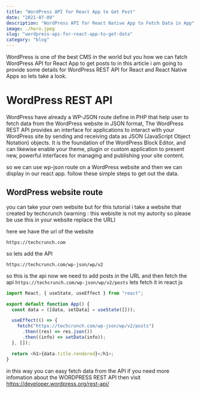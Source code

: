 ```yaml
---
title: "WordPress API for React App to Get Post"
date: "2021-07-09"
description: "WordPress API for React Native App to Fetch Data in App"
image: ./hero.jpeg
slug: "wordpress-api-for-react-app-to-get-data"
category: "blog"
---
```


WordPress is one of the best CMS in the world but you how we can fatch WordPress API for React App to get posts to in this article i am going to provide some details for WordPress REST API for React and React Native Apps so lets take a look.

# WordPress REST API

WordPress have already a WP-JSON route define in PHP that help user to fetch data from the WordPress website in JSON format, The WordPress REST API provides an interface for applications to interact with your WordPress site by sending and receiving data as JSON (JavaScript Object Notation) objects. It is the foundation of the WordPress Block Editor, and can likewise enable your theme, plugin or custom application to present new, powerful interfaces for managing and publishing your site content.

so we can use wp-json route on a WordPress website and then we can display in our react app. follow these simple steps to get out the data.

## WordPress website route

you can take your own website but for this tutorial i take a website that created by techcrunch (warning : this webisite is not my autority so please be use this in your website replace the URL)

here we have the url of the website

```
https://techcrunch.com
```

so lets add the API

```
https://techcrunch.com/wp-json/wp/v2
```

so this is the api now we need to add posts in the URL and then fetch the api
`https://techcrunch.com/wp-json/wp/v2/posts` lets fetch it
in react js

```javascript
import React, { useState, useEffect } from "react";

export default function App() {
  const data = ([data, setData] = useState([]));

  useEffect(() => {
    fetch("https://techcrunch.com/wp-json/wp/v2/posts")
      .then((res) => res.json())
      .then((info) => setData(info));
  }, []);

  return <h1>{data.title.rendered}</h1>;
}
```

in this way you can easy fetch data from the API if you need more infomation about the WORDPRESS REST API then visit https://developer.wordpress.org/rest-api/
